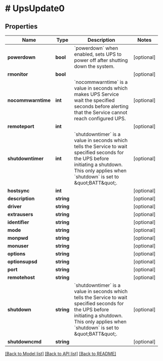 # # UpsUpdate0

## Properties

Name | Type | Description | Notes
------------ | ------------- | ------------- | -------------
**powerdown** | **bool** | &#x60;powerdown&#x60; when enabled, sets UPS to power off after shutting down the system. | [optional]
**rmonitor** | **bool** |  | [optional]
**nocommwarntime** | **int** | &#x60;nocommwarntime&#x60; is a value in seconds which makes UPS Service wait the specified seconds before alerting that the Service cannot reach configured UPS. | [optional]
**remoteport** | **int** |  | [optional]
**shutdowntimer** | **int** | &#x60;shutdowntimer&#x60; is a value in seconds which tells the Service to wait specified seconds for the UPS before initiating a shutdown. This only applies when &#x60;shutdown&#x60; is set to \&quot;BATT\&quot;. | [optional]
**hostsync** | **int** |  | [optional]
**description** | **string** |  | [optional]
**driver** | **string** |  | [optional]
**extrausers** | **string** |  | [optional]
**identifier** | **string** |  | [optional]
**mode** | **string** |  | [optional]
**monpwd** | **string** |  | [optional]
**monuser** | **string** |  | [optional]
**options** | **string** |  | [optional]
**optionsupsd** | **string** |  | [optional]
**port** | **string** |  | [optional]
**remotehost** | **string** |  | [optional]
**shutdown** | **string** | &#x60;shutdowntimer&#x60; is a value in seconds which tells the Service to wait specified seconds for the UPS before initiating a shutdown. This only applies when &#x60;shutdown&#x60; is set to \&quot;BATT\&quot;. | [optional]
**shutdowncmd** | **string** |  | [optional]

[[Back to Model list]](../../README.md#models) [[Back to API list]](../../README.md#endpoints) [[Back to README]](../../README.md)
